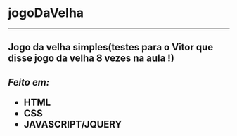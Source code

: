 # jogoDaVelha
<hr>
<h2>Jogo da velha simples(testes para o <strong>Vitor</strong> que disse jogo da velha 8 vezes na aula !)<h2>
<i>Feito em:</i>
  <ul>
    <li>HTML</li>
    <li>CSS</li>
    <li>JAVASCRIPT/JQUERY</li>
  </ul>    
